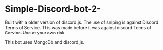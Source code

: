 # Simple-Discord-bot-2-
Built with a older version of discord.js.
The use of sniping is against Discord Terms of Service. This was made before it was against discord Terms of Service. 
Use at your own risk

This bot uses MongoDb and discord.js.

